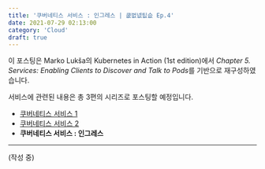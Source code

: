 ```yaml
---
title: '쿠버네티스 서비스 : 인그레스 | 쿲벖넶팂슶 Ep.4'
date: 2021-07-29 02:13:00
category: 'Cloud'
draft: true
---
```

이 포스팅은 Marko Lukša의 Kubernetes in Action (1st edition)에서 *Chapter 5. Services: Enabling Clients to Discover and Talk to Pods*를 기반으로 재구성하였습니다.

서비스에 관련된 내용은 총 3편의 시리즈로 포스팅할 예정입니다.

- [쿠버네티스 서비스 1](https://blog.frec.kr/cloud/service_1/)
- [쿠버네티스 서비스 2](https://blog.frec.kr/cloud/service_2/)
- **쿠버네티스 서비스 : 인그레스**

---
(작성 중)